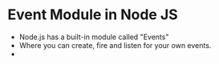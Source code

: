 # Event Module in Node JS
- Node.js has a built-in module called "Events"
- Where you can create, fire and listen for your own events.
- 
